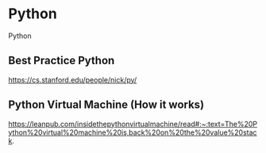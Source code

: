 # Python
Python


## Best Practice Python
https://cs.stanford.edu/people/nick/py/

## Python Virtual Machine (How it works)
https://leanpub.com/insidethepythonvirtualmachine/read#:~:text=The%20Python%20virtual%20machine%20is,back%20on%20the%20value%20stack.
